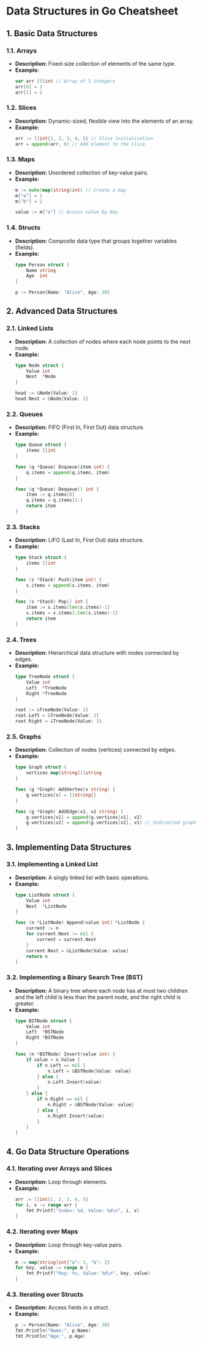 # **Data Structures in Go Cheatsheet**

## **1. Basic Data Structures**

### **1.1. Arrays**
- **Description:** Fixed-size collection of elements of the same type.
- **Example:**
  ```go
  var arr [5]int // Array of 5 integers
  arr[0] = 1
  arr[1] = 2
  ```

### **1.2. Slices**
- **Description:** Dynamic-sized, flexible view into the elements of an array.
- **Example:**
  ```go
  arr := []int{1, 2, 3, 4, 5} // Slice initialization
  arr = append(arr, 6) // Add element to the slice
  ```

### **1.3. Maps**
- **Description:** Unordered collection of key-value pairs.
- **Example:**
  ```go
  m := make(map[string]int) // Create a map
  m["a"] = 1
  m["b"] = 2

  value := m["a"] // Access value by key
  ```

### **1.4. Structs**
- **Description:** Composite data type that groups together variables (fields).
- **Example:**
  ```go
  type Person struct {
      Name string
      Age  int
  }

  p := Person{Name: "Alice", Age: 30}
  ```

## **2. Advanced Data Structures**

### **2.1. Linked Lists**
- **Description:** A collection of nodes where each node points to the next node.
- **Example:**
  ```go
  type Node struct {
      Value int
      Next  *Node
  }

  head := &Node{Value: 1}
  head.Next = &Node{Value: 2}
  ```

### **2.2. Queues**
- **Description:** FIFO (First In, First Out) data structure.
- **Example:**
  ```go
  type Queue struct {
      items []int
  }

  func (q *Queue) Enqueue(item int) {
      q.items = append(q.items, item)
  }

  func (q *Queue) Dequeue() int {
      item := q.items[0]
      q.items = q.items[1:]
      return item
  }
  ```

### **2.3. Stacks**
- **Description:** LIFO (Last In, First Out) data structure.
- **Example:**
  ```go
  type Stack struct {
      items []int
  }

  func (s *Stack) Push(item int) {
      s.items = append(s.items, item)
  }

  func (s *Stack) Pop() int {
      item := s.items[len(s.items)-1]
      s.items = s.items[:len(s.items)-1]
      return item
  }
  ```

### **2.4. Trees**
- **Description:** Hierarchical data structure with nodes connected by edges.
- **Example:**
  ```go
  type TreeNode struct {
      Value int
      Left  *TreeNode
      Right *TreeNode
  }

  root := &TreeNode{Value: 1}
  root.Left = &TreeNode{Value: 2}
  root.Right = &TreeNode{Value: 3}
  ```

### **2.5. Graphs**
- **Description:** Collection of nodes (vertices) connected by edges.
- **Example:**
  ```go
  type Graph struct {
      vertices map[string][]string
  }

  func (g *Graph) AddVertex(v string) {
      g.vertices[v] = []string{}
  }

  func (g *Graph) AddEdge(v1, v2 string) {
      g.vertices[v1] = append(g.vertices[v1], v2)
      g.vertices[v2] = append(g.vertices[v2], v1) // Undirected graph
  }
  ```

## **3. Implementing Data Structures**

### **3.1. Implementing a Linked List**
- **Description:** A singly linked list with basic operations.
- **Example:**
  ```go
  type ListNode struct {
      Value int
      Next  *ListNode
  }

  func (n *ListNode) Append(value int) *ListNode {
      current := n
      for current.Next != nil {
          current = current.Next
      }
      current.Next = &ListNode{Value: value}
      return n
  }
  ```

### **3.2. Implementing a Binary Search Tree (BST)**
- **Description:** A binary tree where each node has at most two children and the left child is less than the parent node, and the right child is greater.
- **Example:**
  ```go
  type BSTNode struct {
      Value int
      Left  *BSTNode
      Right *BSTNode
  }

  func (n *BSTNode) Insert(value int) {
      if value < n.Value {
          if n.Left == nil {
              n.Left = &BSTNode{Value: value}
          } else {
              n.Left.Insert(value)
          }
      } else {
          if n.Right == nil {
              n.Right = &BSTNode{Value: value}
          } else {
              n.Right.Insert(value)
          }
      }
  }
  ```

## **4. Go Data Structure Operations**

### **4.1. Iterating over Arrays and Slices**
- **Description:** Loop through elements.
- **Example:**
  ```go
  arr := []int{1, 2, 3, 4, 5}
  for i, v := range arr {
      fmt.Printf("Index: %d, Value: %d\n", i, v)
  }
  ```

### **4.2. Iterating over Maps**
- **Description:** Loop through key-value pairs.
- **Example:**
  ```go
  m := map[string]int{"a": 1, "b": 2}
  for key, value := range m {
      fmt.Printf("Key: %s, Value: %d\n", key, value)
  }
  ```

### **4.3. Iterating over Structs**
- **Description:** Access fields in a struct.
- **Example:**
  ```go
  p := Person{Name: "Alice", Age: 30}
  fmt.Println("Name:", p.Name)
  fmt.Println("Age:", p.Age)
  ```
